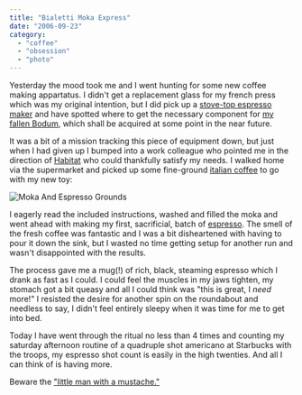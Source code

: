 ```yaml
---
title: "Bialetti Moka Express"
date: "2006-09-23"
category:
  - "coffee"
  - "obsession"
  - "photo"
---
```


Yesterday the mood took me and I went hunting for some new coffee making appartatus. I didn't get a replacement glass for my french press which was my original intention, but I did pick up a [stove-top espresso maker](http://www.bialetti.it/uk/catalogue/scheda.asp?id_cat=24&pag=1) and have spotted where to get the necessary component for [my fallen Bodum](http://sickbiscuit.com/blog/2006/09/19/bye-bye-bodum/), which shall be acquired at some point in the near future.

It was a bit of a mission tracking this piece of equipment down, but just when I had given up I bumped into a work colleague who pointed me in the direction of [Habitat](http://www.habitat.co.uk/) who could thankfully satisfy my needs. I walked home via the supermarket and picked up some fine-ground [italian coffee](http://www.lavazza.com/) to go with my new toy:

![Moka And Espresso Grounds](http://sickbiscuit.com/wp-content/uploads/2006/09/moka_and_grounds.jpg)

I eagerly read the included instructions, washed and filled the moka and went ahead with making my first, sacrificial, batch of [espresso](http://en.wikipedia.org/wiki/Espresso). The smell of the fresh coffee was fantastic and I was a bit disheartened with having to pour it down the sink, but I wasted no time getting setup for another run and wasn't disappointed with the results.

The process gave me a mug(!) of rich, black, steaming espresso which I drank as fast as I could. I could feel the muscles in my jaws tighten, my stomach got a bit queasy and all I could think was "this is great, I _need_ more!" I resisted the desire for another spin on the roundabout and needless to say, I didn't feel entirely sleepy when it was time for me to get into bed.

Today I have went through the ritual no less than 4 times and counting my saturday afternoon routine of a quadruple shot americano at Starbucks with the troops, my espresso shot count is easily in the high twenties. And all I can think of is having more.

Beware the ["little man with a mustache."](http://www.ineedcoffee.com/03/mokaexpress/?page=2)
